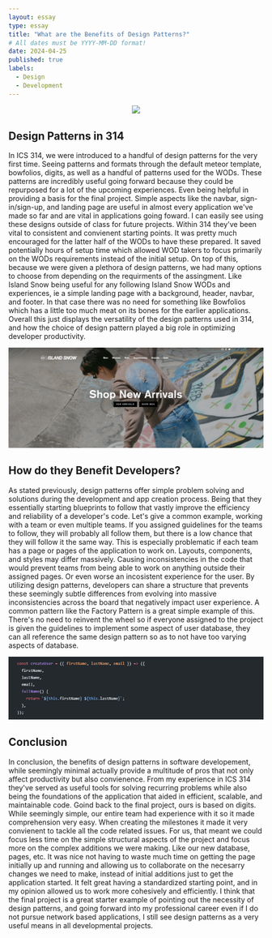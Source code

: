 ```yaml
---
layout: essay
type: essay
title: "What are the Benefits of Design Patterns?"
# All dates must be YYYY-MM-DD format!
date: 2024-04-25
published: true
labels:
  - Design
  - Development
---
```


<p align="center">
  <img width="500px" src="https://miro.medium.com/v2/resize:fit:720/format:webp/1*d_lXoGt-EZDRuwg5lW9swg.png" />
</p>

## Design Patterns in 314

In ICS 314, we were introduced to a handful of design patterns for the very first time. Seeing patterns and formats through the default meteor template, bowfolios, digits, as well as a handful of patterns used for the WODs. These patterns are incredibly useful going forward because they could be repurposed for a lot of the upcoming experiences. Even being helpful in providing a basis for the final project. Simple aspects like the navbar, sign-in/sign-up, and landing page are useful in almost every application we've made so far and are vital in applications going foward. I can easily see using these designs outside of class for future projects. Within 314 they've been vital to consistent and convienent starting points. It was pretty much encouraged for the latter half of the WODs to have these prepared. It saved potentially hours of setup time which allowed WOD takers to focus primarily on the WODs requirements instead of the initial setup. On top of this, because we were given a plethora of design patterns, we had many options to choose from depending on the requirments of the assingment. Like Island Snow being useful for any following Island Snow WODs and experiences, ie a simple landing page with a background, header, navbar, and footer. In that case there was no need for something like Bowfolios which has a little too much meat on its bones for the earlier applications. Overall this just displays the versatility of the design patterns used in 314, and how the choice of design pattern played a big role in optimizing developer productivity. 

<img width="600px" img class="img-fluid" src="../img/Screenshot 2024-04-25 222822.png">

## How do they Benefit Developers?

As stated previously, design patterns offer simple problem solving and solutions during the development and app creation process. Being that they essentially starting blueprints to follow that vastly improve the efficiency and reliability of a developer's code. Let's give a common example, working with a team or even multiple teams. If you assigned guidelines for the teams to follow, they will probably all follow them, but there is a low chance that they will follow it the same way. This is especially problematic if each team has a page or pages of the application to work on. Layouts, components, and styles may differ massively. Causing inconsistencies in the code that would prevent teams from being able to work on anything outside their assigned pages. Or even worse an incosistent experience for the user. By utilizing design patterns, developers can share a structure that prevents these seemingly subtle differences from evolving into massive inconsistencies across the board that negatively impact user experience. A common pattern like the Factory Pattern is a great simple example of this. There's no need to reinvent the wheel so if everyone assigned to the project is given the guidelines to implement some aspect of user database, they can all reference the same design pattern so as to not have too varying aspects of database. 

<img width="600px" img class="img-fluid" src="../img/Screenshot 2024-04-25 224320.png">

## Conclusion

In conclusion, the benefits of design patterns in software developement, while seemingly minimal actually provide a multitude of pros that not only affect productivity but also convienence. From my experience in ICS 314 they've served as useful tools for solving recurring problems while also being the foundations of the application that aided in efficient, scalable, and maintainable code. Goind back to the final project, ours is based on digits. While seemingly simple, our entire team had experience with it so it made comprehension very easy. When creating the milestones it made it very convienent to tackle all the code related issues. For us, that meant we could focus less time on the simple structural aspects of the project and focus more on the complex additions we were making. Like our new database, pages, etc. It was nice not having to waste much time on getting the page initially up and running and allowing us to collaborate on the necesarry changes we need to make, instead of initial additions just to get the application started. It felt great having a standardized starting point, and in my opinion allowed us to work more cohesively and efficiently. I think that the final project is a great starter example of pointing out the necessity of design patterns, and going forward into my professional career even if I do not pursue network based applications, I still see design patterns as a very useful means in all developmental projects. 


